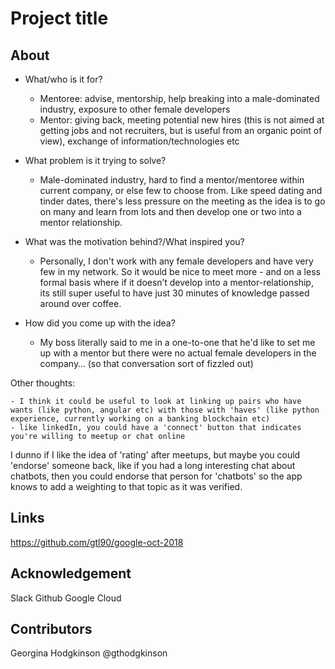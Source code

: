 # Project title

## About

- What/who is it for?

  - Mentoree: advise, mentorship, help breaking into a male-dominated industry, exposure to other female developers
  - Mentor: giving back, meeting potential new hires (this is not aimed at getting jobs and not recruiters, but is useful from an organic point of view), exchange of information/technologies etc

- What problem is it trying to solve?

  - Male-dominated industry, hard to find a mentor/mentoree within current company, or else few to choose from. Like speed dating and tinder dates, there's less pressure on the meeting as the idea is to go on many and learn from lots and then develop one or two into a mentor relationship.

- What was the motivation behind?/What inspired you?

  - Personally, I don't work with any female developers and have very few in my network. So it would be nice to meet more - and on a less formal basis where if it doesn’t develop into a mentor-relationship, its still super useful to have just 30 minutes of knowledge passed around over coffee.

- How did you come up with the idea?
  - My boss literally said to me in a one-to-one that he'd like to set me up with a mentor but there were no actual female developers in the company… (so that conversation sort of fizzled out)

Other thoughts:

    - I think it could be useful to look at linking up pairs who have wants (like python, angular etc) with those with 'haves' (like python experience, currently working on a banking blockchain etc)
    - like linkedIn, you could have a 'connect' button that indicates you're willing to meetup or chat online

I dunno if I like the idea of 'rating' after meetups, but maybe you could 'endorse' someone back, like if you had a long interesting chat about chatbots, then you could endorse that person for 'chatbots' so the app knows to add a weighting to that topic as it was verified.

## Links

https://github.com/gtl90/google-oct-2018

## Acknowledgement

Slack
Github
Google Cloud

## Contributors

Georgina Hodgkinson @gthodgkinson
